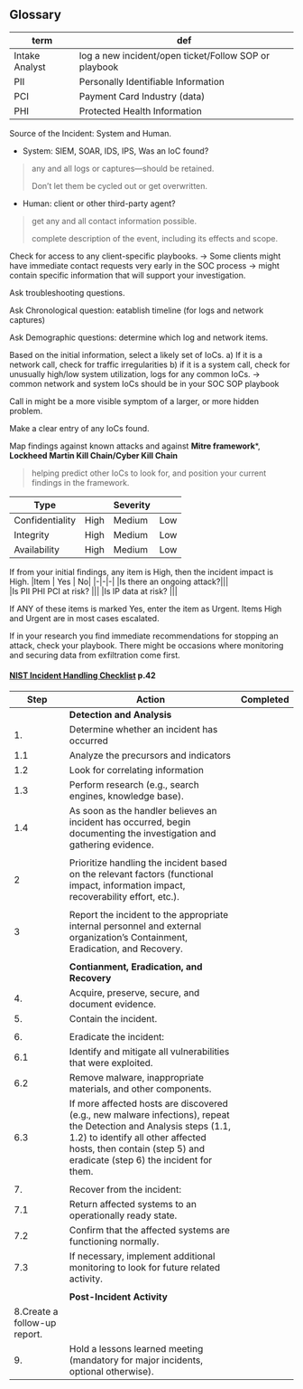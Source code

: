  ## Glossary
| term | def|
|-|--|
|Intake Analyst|log a new incident/open ticket/Follow SOP or playbook|
|PII|Personally Identifiable Information|
| PCI|Payment Card Industry (data)
|PHI|Protected Health Information |


Source of the Incident: System and Human.

- System: SIEM, SOAR, IDS, IPS, Was an IoC found?
> any and all logs or captures—should be retained.
>
> Don’t let them be cycled out or get overwritten.

- Human: client or other third-party agent?
> get any and all contact information possible.
> 
> complete description of the event, including its effects and scope.

Check for access to any client-specific playbooks.
  -> Some clients might have immediate contact requests very early in the SOC process
  -> might contain specific information that will support your investigation.

Ask troubleshooting questions.

Ask Chronological question: eatablish timeline (for logs and network captures)

Ask Demographic questions: determine which log and network items.

Based on the initial information, select a likely set of IoCs.
a) If it is a network call, check for traffic irregularities
b) if it is a system call, check for unusually high/low system utilization, logs for any common IoCs.
  -> common network and system IoCs should be in your SOC SOP playbook
  
Call in might be a more visible symptom of a larger, or more hidden problem.

Make a clear entry of any IoCs found.

Map findings against known attacks and against **Mitre framework***, **Lockheed Martin Kill Chain/Cyber Kill Chain**
> helping predict other IoCs to look for, and position your current findings in the framework.

|Type|| 		Severity||
|-|-|-|-|
|Confidentiality| 	High 	|Medium| 	Low|
|Integrity |	High| 	Medium| 	Low|
|Availability |	High |	Medium |	Low|

If from your initial findings, any item is High, then the incident impact is High.
|Item |	Yes |	No|
|-|-|-|
|Is there an ongoing attack?||| 		
|Is PII PHI PCI at risk? |||
|Is IP data at risk? |||

If ANY of these items is marked Yes, enter the item as Urgent.
Items High and Urgent are in most cases escalated. 

If in your research you find immediate recommendations for stopping an attack, check your playbook. There might be occasions where monitoring and securing data from exfiltration come first.


#### [NIST Incident Handling Checklist](https://nvlpubs.nist.gov/nistpubs/specialpublications/nist.sp.800-61r2.pdf) **p.42**

|Step|Action|Completed|
|-|---------|-|
||__Detection and Analysis__||
|1.| Determine whether an incident has occurred||
|1.1| Analyze the precursors and indicators||
|1.2| Look for correlating information||
|1.3 |Perform research (e.g., search engines, knowledge base).||
|1.4 |As soon as the handler believes an incident has occurred, begin documenting the investigation and gathering evidence.||
||||
|2| Prioritize handling the incident based on the relevant factors (functional impact, information impact, recoverability effort, etc.).||
||||
|3|Report the incident to the appropriate internal personnel and external organization’s Containment, Eradication, and Recovery.||
||||
||__Contianment, Eradication, and Recovery__||
|4.|Acquire, preserve, secure, and document evidence.||
|5.|Contain the incident.||
||||
|6.|Eradicate the incident:||
|6.1| Identify and mitigate all vulnerabilities that were exploited.||
|6.2|Remove malware, inappropriate materials, and other components.||
|6.3|If more affected hosts are discovered (e.g., new malware infections), repeat the Detection and Analysis steps (1.1, 1.2) to identify all other affected hosts, then contain (step 5) and eradicate (step 6) the incident for them.||
||||
|7.|Recover from the incident:||
|7.1| Return affected systems to an operationally ready state.||
|7.2| Confirm that the affected systems are functioning normally.||
|7.3| If necessary, implement additional monitoring to look for future related activity.||
||||
||__Post-Incident Activity__||
|8.Create a follow-up report.||
|9.|Hold a lessons learned meeting (mandatory for major incidents, optional otherwise).||








